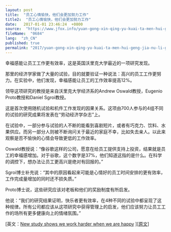 ```yaml
---
layout: post
title:  "员工心情愉快，他们会更加努力工作"
title2:  "员工心情愉快，他们会更加努力工作"
date:   2017-01-01 23:46:24  +0800
source:  "https://www.jfox.info/yuan-gong-xin-qing-yu-kuai-ta-men-hui-geng-jia-nu-li-gong-zuo.html"
fileName:  "0684"
lang:  "zh_CN"
published: true
permalink: "2017/yuan-gong-xin-qing-yu-kuai-ta-men-hui-geng-jia-nu-li-gong-zuo.html"
---
```




幸福感能让员工工作更有效率，这是英国沃里克大学最近的一项研究发现。

那里的经济学家做了大量的试验，目的就要验证一种说法：高兴的员工工作更努力。在实验中，他们发现，幸福感能让员工的工作效率提高12%。

领导这项研究的教授是来自沃里克大学经济系的Andrew Oswald教授，Eugenio Proto教授和Daniel Sgroi教授。

这是首次使用随机试验和机件工作发现的因果关系。这项由700人参与的4组不同的试验的研究成果将发表在“劳动经济学杂志”上。

在试验中，一部分参与试验的人不断的能看到喜剧短片，或者有巧克力、饮料、水果供应。而另一部分人则被不断询问关于最近的家庭不幸，比如失去亲人。以此来观察是否不愉快的心情会导致更低的工作效率。

Oswald教授说：“像谷歌这样的公司，愿意在给员工提供支持上投资，结果就是员工的幸福感增加。对于谷歌，这个数字是37%，他们知道这指的是什么。在科学的调控下，想办法让员工更高兴是绝对有回报的。”

Sgroi博士补充说：“其中的原因看起来可能是心情好的员工时间安排的更有效率，工作完成量增加的同时还不损失质。”

Proto博士说，这些研究应该对老板和他们的奖励制度有所启发。

他说：“我们的研究结果证明，快乐者更有效率，在4种不同的试验中都呈现了这种规律。所有公司都应该从这项研究中获得管理上的启发，他们应该努力让员工工作的场所有更多健康向上的情绪氛围。”

[英文：[New study shows we work harder when we are happy](https://www.jfox.info/go.php?url=http://www.jfox.info/url.php?_src=&amp;isencode=1&amp;content=dGltZT0xNDA5MjEzOTkxNjEyJnVybD1odHRwJTNBJTJGJTJGd3d3Mi53YXJ3aWNrLmFjLnVrJTJGbmV3c2FuZGV2ZW50cyUyRnByZXNzcmVsZWFzZXMlMkZuZXdfc3R1ZHlfc2hvd3MlMkY=) ][[原文](https://www.jfox.info/go.php?url=http://www.jfox.info/url.php?_v=v4&amp;_src=&amp;isencode=1&amp;content=dGltZT0xNDA5MjEzOTkxNjEzJnVybD1odHRwJTNBJTJGJTJGd3d3LnZhaWthbi5jb20lMkZoYXBweS13b3JrJTJG)]
